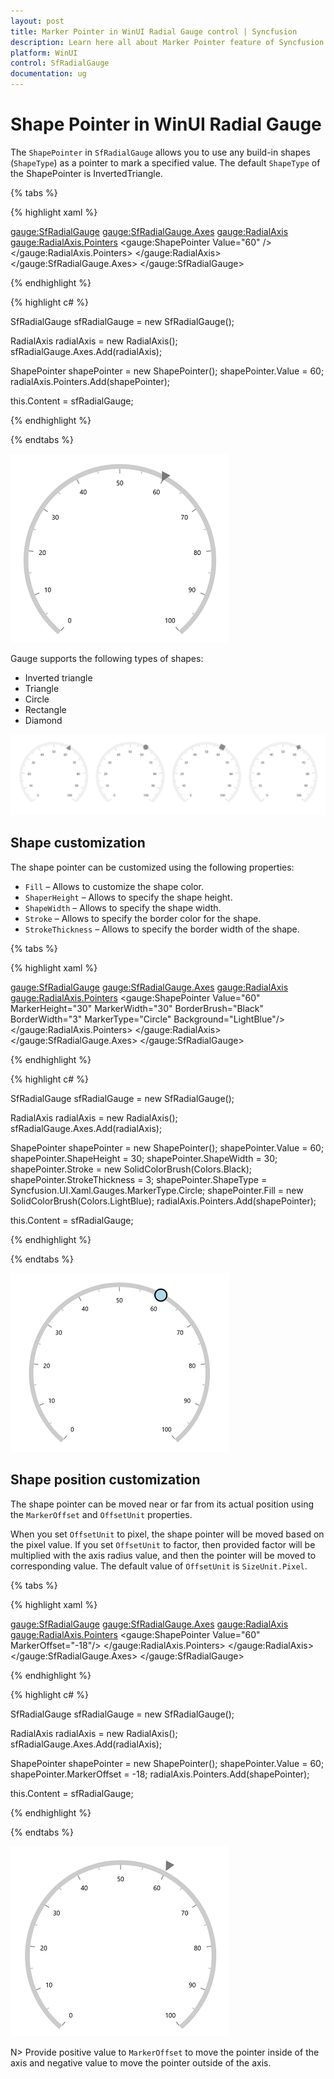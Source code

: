 ```yaml
---
layout: post
title: Marker Pointer in WinUI Radial Gauge control | Syncfusion
description: Learn here all about Marker Pointer feature of Syncfusion WinUI Radial Gauge control with image, text pointer support and more.
platform: WinUI
control: SfRadialGauge
documentation: ug
---
```


# Shape Pointer in WinUI Radial Gauge

The `ShapePointer` in `SfRadialGauge` allows you to use any build-in shapes (`ShapeType`) as a pointer to mark a specified value. The default `ShapeType` of the ShapePointer is InvertedTriangle.

{% tabs %}

{% highlight xaml %}

<gauge:SfRadialGauge>
    <gauge:SfRadialGauge.Axes>
        <gauge:RadialAxis>
            <gauge:RadialAxis.Pointers>
                <gauge:ShapePointer Value="60" />
            </gauge:RadialAxis.Pointers>
        </gauge:RadialAxis>
    </gauge:SfRadialGauge.Axes>
</gauge:SfRadialGauge>

{% endhighlight %}

{% highlight c# %}

SfRadialGauge sfRadialGauge = new SfRadialGauge();

RadialAxis radialAxis = new RadialAxis();
sfRadialGauge.Axes.Add(radialAxis);

ShapePointer shapePointer = new ShapePointer();
shapePointer.Value = 60;
radialAxis.Pointers.Add(shapePointer);

this.Content = sfRadialGauge;

{% endhighlight %}

{% endtabs %}

![WinUI Radial Gauge Default Shape Pointer](images/marker-pointers/winui-radial-gauge-default-marker-pointer.png)

Gauge supports the following types of shapes:

* Inverted triangle
* Triangle
* Circle
* Rectangle
* Diamond

![WinUI Radial Gauge Shapes](images/marker-pointers/winui-radial-shape-pointer-shapes.png)

## Shape customization

The shape pointer can be customized using the following properties:

* `Fill` – Allows to customize the shape color.
* `ShaperHeight` – Allows to specify the shape height.
* `ShapeWidth` – Allows to specify the shape width.
* `Stroke` – Allows to specify the border color for the shape.
* `StrokeThickness` –  Allows to specify the border width of the shape.

{% tabs %}

{% highlight xaml %}

<gauge:SfRadialGauge>
    <gauge:SfRadialGauge.Axes>
        <gauge:RadialAxis>
            <gauge:RadialAxis.Pointers>
                <gauge:ShapePointer Value="60"
                                     MarkerHeight="30"
                                     MarkerWidth="30"
                                     BorderBrush="Black"
                                     BorderWidth="3"
                                     MarkerType="Circle"
                                     Background="LightBlue"/>
            </gauge:RadialAxis.Pointers>
        </gauge:RadialAxis>
    </gauge:SfRadialGauge.Axes>
</gauge:SfRadialGauge>

{% endhighlight %}

{% highlight c# %}

SfRadialGauge sfRadialGauge = new SfRadialGauge();

RadialAxis radialAxis = new RadialAxis();
sfRadialGauge.Axes.Add(radialAxis);

ShapePointer shapePointer = new ShapePointer();
shapePointer.Value = 60;
shapePointer.ShapeHeight = 30;
shapePointer.ShapeWidth = 30;
shapePointer.Stroke = new SolidColorBrush(Colors.Black);
shapePointer.StrokeThickness = 3;
shapePointer.ShapeType = Syncfusion.UI.Xaml.Gauges.MarkerType.Circle;
shapePointer.Fill = new SolidColorBrush(Colors.LightBlue);
radialAxis.Pointers.Add(shapePointer);

this.Content = sfRadialGauge;

{% endhighlight %}

{% endtabs %}

![WinUI Radial Gauge Custom Shape Pointer](images/marker-pointers/winui-radial-gauge-custom-marker-pointer.png)

## Shape position customization

The shape pointer can be moved near or far from its actual position using the `MarkerOffset` and `OffsetUnit` properties. 

When you set `OffsetUnit` to pixel, the shape pointer will be moved based on the pixel value. If you set `OffsetUnit` to factor, then provided factor will be multiplied with the axis radius value, and then the pointer will be moved to corresponding value. The default value of `OffsetUnit` is `SizeUnit.Pixel`.

{% tabs %}

{% highlight xaml %}

<gauge:SfRadialGauge>
    <gauge:SfRadialGauge.Axes>
        <gauge:RadialAxis>
            <gauge:RadialAxis.Pointers>
                <gauge:ShapePointer Value="60"
                                     MarkerOffset="-18"/>
            </gauge:RadialAxis.Pointers>
        </gauge:RadialAxis>
    </gauge:SfRadialGauge.Axes>
</gauge:SfRadialGauge>

{% endhighlight %}

{% highlight c# %}

SfRadialGauge sfRadialGauge = new SfRadialGauge();

RadialAxis radialAxis = new RadialAxis();
sfRadialGauge.Axes.Add(radialAxis);

ShapePointer shapePointer = new ShapePointer();
shapePointer.Value = 60;
shapePointer.MarkerOffset = -18;
radialAxis.Pointers.Add(shapePointer);

this.Content = sfRadialGauge;

{% endhighlight %}

{% endtabs %}

![WinUI Radial Gauge Marker Offset](images/marker-pointers/winui-radial-gauge-marker-offset.png)

N> Provide positive value to `MarkerOffset` to move the pointer inside of the axis and negative value to move the pointer outside of the axis.